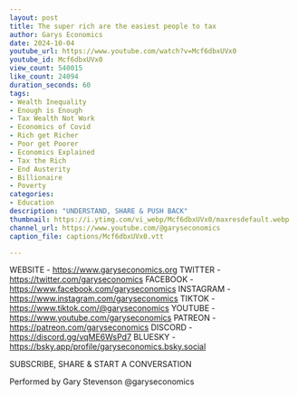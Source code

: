 ```yaml
---
layout: post
title: The super rich are the easiest people to tax
author: Garys Economics
date: 2024-10-04
youtube_url: https://www.youtube.com/watch?v=Mcf6dbxUVx0
youtube_id: Mcf6dbxUVx0
view_count: 540015
like_count: 24094
duration_seconds: 60
tags:
- Wealth Inequality
- Enough is Enough
- Tax Wealth Not Work
- Economics of Covid
- Rich get Richer
- Poor get Poorer
- Economics Explained
- Tax the Rich
- End Austerity
- Billionaire
- Poverty
categories:
- Education
description: "UNDERSTAND, SHARE & PUSH BACK"
thumbnail: https://i.ytimg.com/vi_webp/Mcf6dbxUVx0/maxresdefault.webp
channel_url: https://www.youtube.com/@garyseconomics
caption_file: captions/Mcf6dbxUVx0.vtt

---
```


WEBSITE - https://www.garyseconomics.org
TWITTER  - https://twitter.com/garyseconomics
FACEBOOK - https://www.facebook.com/garyseconomics
INSTAGRAM  - https://www.instagram.com/garyseconomics
TIKTOK - https://www.tiktok.com/@garyseconomics
YOUTUBE -  https://www.youtube.com/garyseconomics
PATREON - https://patreon.com/garyseconomics
DISCORD - https://discord.gg/vqME6WsPd7
BLUESKY - https://bsky.app/profile/garyseconomics.bsky.social

SUBSCRIBE, SHARE & START A CONVERSATION

Performed by Gary Stevenson
@garyseconomics
